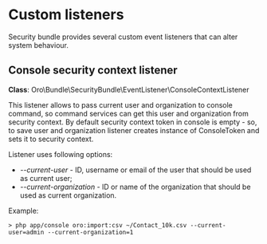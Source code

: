 Custom listeners
================

Security bundle provides several custom event listeners that can alter system behaviour.

Console security context listener
---------------------------------

**Class**: Oro\Bundle\SecurityBundle\EventListener\ConsoleContextListener

This listener allows to pass current user and organization to console command, so command services can get this user
and organization from security context. By default security context token in console is empty -
so, to save user and organization listener creates instance of ConsoleToken and sets it to security context.

Listener uses following options:

- *--current-user* - ID, username or email of the user that should be used as current user;
- *--current-organization* - ID or name of the organization that should be used as current organization.

Example:

```
> php app/console oro:import:csv ~/Contact_10k.csv --current-user=admin --current-organization=1
```
